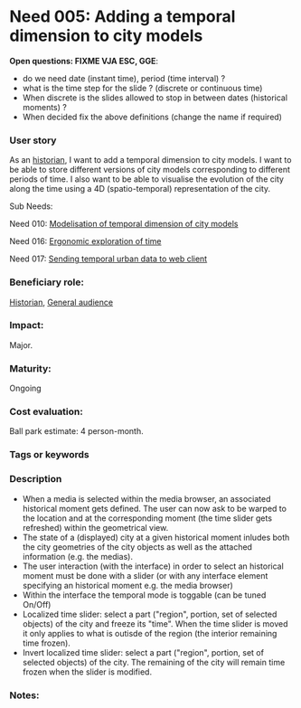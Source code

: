 # Need 005: Adding a temporal dimension to city models

**Open questions: FIXME VJA ESC, GGE**:
 * do we need date (instant time), period (time interval) ?
 * what is the time step for the slide ? (discrete or continuous time)
 * When discrete is the slides allowed to stop in between dates (historical moments) ?
 * When decided fix the above definitions (change the name if required)

### User story
As an [historian](https://github.com/MEPP-team/RICT/blob/master/Doc/Devel/Needs/Roles.md#city-knowledgeable-person), I want to add a temporal dimension to city models. I want to be able to store different versions of city models corresponding to different periods of time. I also want to be able to visualise the evolution of the city along the time using a 4D (spatio-temporal) representation of the city.

Sub Needs:

Need 010: [Modelisation of temporal dimension of city models](https://github.com/MEPP-team/RICT/blob/master/Doc/Devel/Needs/Need010.md)

Need 016: [Ergonomic exploration of time](https://github.com/MEPP-team/RICT/blob/master/Doc/Devel/Needs/Need016.md)

Need 017: [Sending temporal urban data to web client]()

### Beneficiary role:
[Historian](https://github.com/MEPP-team/RICT/blob/master/Doc/Devel/Needs/Roles.md#city-knowledgeable-person), [General audience](https://github.com/MEPP-team/RICT/blob/master/Doc/Devel/Needs/Roles.md#general-audience)

### Impact: 
Major.

### Maturity:
Ongoing

### Cost evaluation:
Ball park estimate: 4 person-month. 

### Tags or keywords

### Description
- When a media is selected within the media browser, an associated historical moment gets defined. The user can now ask to be warped to the location and at the corresponding moment (the time slider gets refreshed) within the geometrical view.
- The state of a (displayed) city at a given historical moment inludes both the city geometries of the city objects as well as the attached information (e.g. the medias).
- The user interaction (with the interface) in order to select an historical moment must be done with a slider (or with any interface element specifying an historical moment e.g. the media browser)
- Within the interface the temporal mode is toggable (can be tuned On/Off)
- Localized time slider: select a part ("region", portion, set of selected objects) of the city  and freeze its "time". When the time slider is moved it only applies to what is outisde of the region (the interior remaining time frozen).
- Invert localized time slider: select a part ("region", portion, set of selected objects) of the city. The remaining of the city will remain time frozen when the slider is modified.

### Notes:

